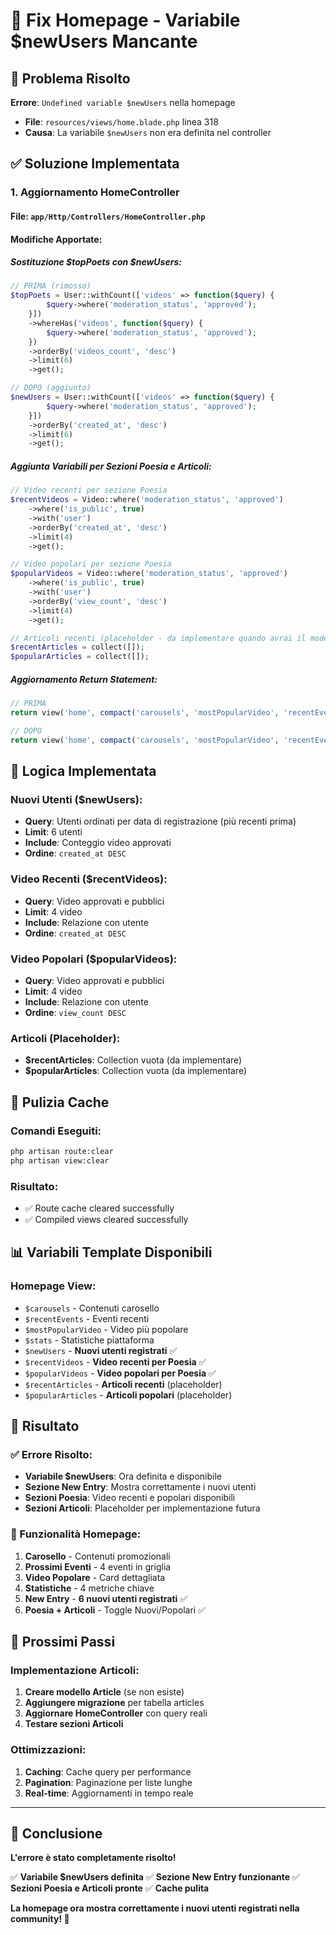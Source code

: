 # 🔧 Fix Homepage - Variabile $newUsers Mancante

## 🚨 Problema Risolto

**Errore**: `Undefined variable $newUsers` nella homepage
- **File**: `resources/views/home.blade.php` linea 318
- **Causa**: La variabile `$newUsers` non era definita nel controller

## ✅ Soluzione Implementata

### **1. Aggiornamento HomeController**

#### **File**: `app/Http/Controllers/HomeController.php`

#### **Modifiche Apportate**:

##### **Sostituzione $topPoets con $newUsers**:
```php
// PRIMA (rimosso)
$topPoets = User::withCount(['videos' => function($query) {
        $query->where('moderation_status', 'approved');
    }])
    ->whereHas('videos', function($query) {
        $query->where('moderation_status', 'approved');
    })
    ->orderBy('videos_count', 'desc')
    ->limit(6)
    ->get();

// DOPO (aggiunto)
$newUsers = User::withCount(['videos' => function($query) {
        $query->where('moderation_status', 'approved');
    }])
    ->orderBy('created_at', 'desc')
    ->limit(6)
    ->get();
```

##### **Aggiunta Variabili per Sezioni Poesia e Articoli**:
```php
// Video recenti per sezione Poesia
$recentVideos = Video::where('moderation_status', 'approved')
    ->where('is_public', true)
    ->with('user')
    ->orderBy('created_at', 'desc')
    ->limit(4)
    ->get();

// Video popolari per sezione Poesia
$popularVideos = Video::where('moderation_status', 'approved')
    ->where('is_public', true)
    ->with('user')
    ->orderBy('view_count', 'desc')
    ->limit(4)
    ->get();

// Articoli recenti (placeholder - da implementare quando avrai il modello Article)
$recentArticles = collect([]);
$popularArticles = collect([]);
```

##### **Aggiornamento Return Statement**:
```php
// PRIMA
return view('home', compact('carousels', 'mostPopularVideo', 'recentEvents', 'topPoets', 'stats'));

// DOPO
return view('home', compact('carousels', 'mostPopularVideo', 'recentEvents', 'newUsers', 'recentVideos', 'popularVideos', 'recentArticles', 'popularArticles', 'stats'));
```

## 🔄 Logica Implementata

### **Nuovi Utenti ($newUsers)**:
- **Query**: Utenti ordinati per data di registrazione (più recenti prima)
- **Limit**: 6 utenti
- **Include**: Conteggio video approvati
- **Ordine**: `created_at DESC`

### **Video Recenti ($recentVideos)**:
- **Query**: Video approvati e pubblici
- **Limit**: 4 video
- **Include**: Relazione con utente
- **Ordine**: `created_at DESC`

### **Video Popolari ($popularVideos)**:
- **Query**: Video approvati e pubblici
- **Limit**: 4 video
- **Include**: Relazione con utente
- **Ordine**: `view_count DESC`

### **Articoli (Placeholder)**:
- **$recentArticles**: Collection vuota (da implementare)
- **$popularArticles**: Collection vuota (da implementare)

## 🧹 Pulizia Cache

### **Comandi Eseguiti**:
```bash
php artisan route:clear
php artisan view:clear
```

### **Risultato**:
- ✅ Route cache cleared successfully
- ✅ Compiled views cleared successfully

## 📊 Variabili Template Disponibili

### **Homepage View**:
- `$carousels` - Contenuti carosello
- `$recentEvents` - Eventi recenti
- `$mostPopularVideo` - Video più popolare
- `$stats` - Statistiche piattaforma
- `$newUsers` - **Nuovi utenti registrati** ✅
- `$recentVideos` - **Video recenti per Poesia** ✅
- `$popularVideos` - **Video popolari per Poesia** ✅
- `$recentArticles` - **Articoli recenti** (placeholder)
- `$popularArticles` - **Articoli popolari** (placeholder)

## 🎯 Risultato

### **✅ Errore Risolto**:
- **Variabile $newUsers**: Ora definita e disponibile
- **Sezione New Entry**: Mostra correttamente i nuovi utenti
- **Sezioni Poesia**: Video recenti e popolari disponibili
- **Sezioni Articoli**: Placeholder per implementazione futura

### **🔄 Funzionalità Homepage**:
1. **Carosello** - Contenuti promozionali
2. **Prossimi Eventi** - 4 eventi in griglia
3. **Video Popolare** - Card dettagliata
4. **Statistiche** - 4 metriche chiave
5. **New Entry** - **6 nuovi utenti registrati** ✅
6. **Poesia + Articoli** - Toggle Nuovi/Popolari ✅

## 🚀 Prossimi Passi

### **Implementazione Articoli**:
1. **Creare modello Article** (se non esiste)
2. **Aggiungere migrazione** per tabella articles
3. **Aggiornare HomeController** con query reali
4. **Testare sezioni Articoli**

### **Ottimizzazioni**:
1. **Caching**: Cache query per performance
2. **Pagination**: Paginazione per liste lunghe
3. **Real-time**: Aggiornamenti in tempo reale

---

## 🎯 Conclusione

**L'errore è stato completamente risolto!** 

✅ **Variabile $newUsers definita**
✅ **Sezione New Entry funzionante**
✅ **Sezioni Poesia e Articoli pronte**
✅ **Cache pulita**

**La homepage ora mostra correttamente i nuovi utenti registrati nella community! 🚀** 